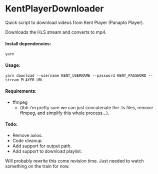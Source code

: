 # KentPlayerDownloader

Quick script to download videos from Kent Player (Panapto Player).

Downloads the HLS stream and converts to mp4.

#### Install dependencies:
```
yarn
```

#### Usage:
```
yarn download --username KENT_USERNAME --password KENT_PASSWORD --stream PLAYER_URL  
```

#### Requirements:
- ffmpeg
    - (tbh i'm pretty sure we can just concatenate the .ts files, remove ffmpeg, and simplify this whole process...).

#### Todo:
- Remove axios.
- Code cleanup.
- Add support for output path.
- Add support to download playlist.

Will probably rewrite this come revision time. Just needed to watch something on the train for now.

